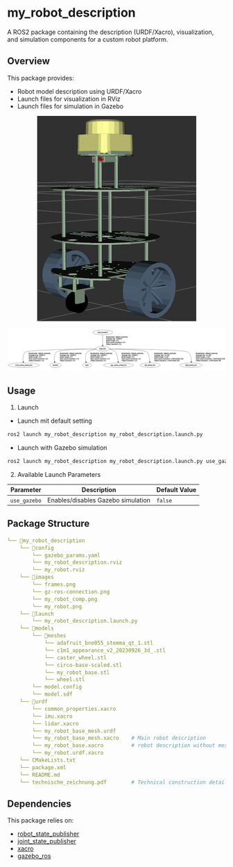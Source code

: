 # my_robot_description

A ROS2 package containing the description (URDF/Xacro), visualization, and simulation components for a custom robot platform.


## Overview

This package provides:

- Robot model description using URDF/Xacro
- Launch files for visualization in RViz
- Launch files for simulation in Gazebo

<p align="center">
<img src="images/my_robot.png">
</p>
<p align="center">
<img src="images/frames.png">
</p>

## Usage
  1. Launch

- Launch mit default setting
```bash
ros2 launch my_robot_description my_robot_description.launch.py
```
- Launch with Gazebo simulation
```bash
ros2 launch my_robot_description my_robot_description.launch.py use_gazebo:=true
```

  2. Available Launch Parameters

| Parameter                | Description                                      | Default Value     |
|--------------------------|--------------------------------------------------|-------------------|
| `use_gazebo`             | Enables/disables  Gazebo simulation              | `false`           |

## Package Structure

```yaml
└── 📁my_robot_description
    └── 📁config
        └── gazebo_params.yaml
        └── my_robot_description.rviz
        └── my_robot.rviz
    └── 📁images
        └── frames.png
        └── gz-ros-connection.png
        └── my_robot_comp.png
        └── my_robot.png
    └── 📁launch
        └── my_robot_description.launch.py
    └── 📁models
        └── 📁meshes
            └── adafruit_bno055_stemma_qt_1.stl
            └── c1m1_appearance_v2_20230926_3d_.stl
            └── caster_wheel.stl
            └── circo-base-scaled.stl
            └── my_robot_base.stl
            └── wheel.stl
        └── model.config
        └── model.sdf
    └── 📁urdf
        └── common_properties.xacro
        └── imu.xacro
        └── lidar.xacro
        └── my_robot_base_mesh.urdf
        └── my_robot_base_mesh.xacro    # Main robot description
        └── my_robot_base.xacro         # robot description without meshes
        └── my_robot.urdf.xacro
    └── CMakeLists.txt
    └── package.xml
    └── README.md
    └── technische_zeichnung.pdf        # Technical construction details of the robot
```


## Dependencies

This package relies on:

- [robot_state_publisher](https://github.com/ros/robot_state_publisher)
- [joint_state_publisher](https://github.com/ros/joint_state_publisher)
- [xacro](http://wiki.ros.org/xacro)
- [gazebo_ros](https://github.com/ros-simulation/gazebo_ros_pkgs)




